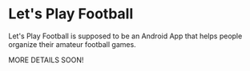 # Let's Play Football

Let's Play Football is supposed to be an Android App that helps people organize their amateur
football games.

MORE DETAILS SOON!